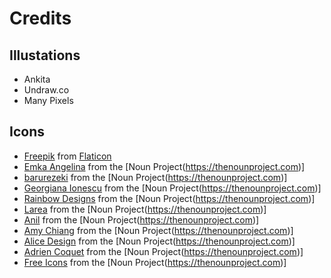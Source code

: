 # Credits

## Illustations

- Ankita
- Undraw.co
- Many Pixels

## Icons

- [Freepik](https://www.flaticon.com/authors/freepik) from [Flaticon](https://www.flaticon.com/)
- [Emka Angelina](https://thenounproject.com/jackmoyko/) from the [Noun Project(https://thenounproject.com)]
- [barurezeki](https://thenounproject.com/barurezeki10/) from the [Noun Project(https://thenounproject.com)]
- [Georgiana Ionescu](https://thenounproject.com/georgiana.ionescu/) from the [Noun Project(https://thenounproject.com)]
- [Rainbow Designs](https://thenounproject.com/iahmadali26/) from the [Noun Project(https://thenounproject.com)]
- [Larea](https://thenounproject.com/lareadesign) from the [Noun Project(https://thenounproject.com)]
- [Anil](https://thenounproject.com/kiranshastry15) from the [Noun Project(https://thenounproject.com)]
- [Amy Chiang](https://thenounproject.com/amyc) from the [Noun Project(https://thenounproject.com)]
- [Alice Design](https://thenounproject.com/rose-alice-design) from the [Noun Project(https://thenounproject.com)]
- [Adrien Coquet](https://thenounproject.com/coquet_adrien) from the [Noun Project(https://thenounproject.com)]
- [Free Icons](https://thenounproject.com/engineeratanalysis) from the [Noun Project(https://thenounproject.com)]
